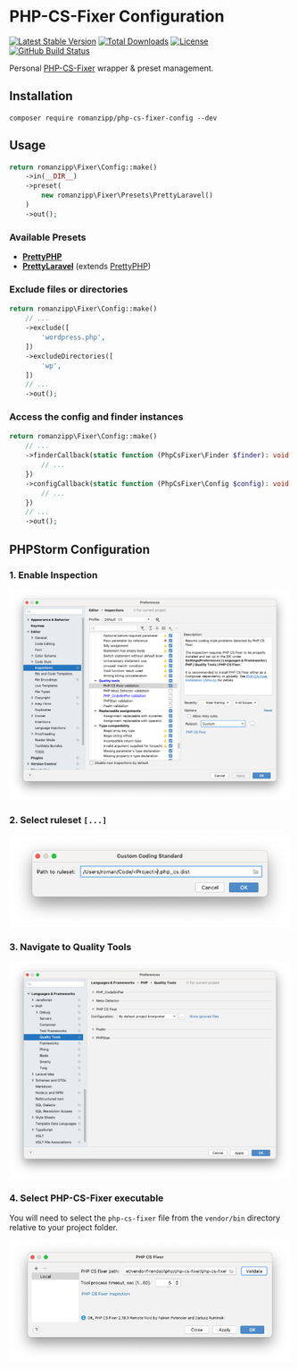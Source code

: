 # PHP-CS-Fixer Configuration

[![Latest Stable Version](https://img.shields.io/packagist/v/romanzipp/PHP-CS-Fixer-Config.svg?style=flat-square)](https://packagist.org/packages/romanzipp/php-cs-fixer-config)
[![Total Downloads](https://img.shields.io/packagist/dt/romanzipp/PHP-CS-Fixer-Config.svg?style=flat-square)](https://packagist.org/packages/romanzipp/php-cs-fixer-config)
[![License](https://img.shields.io/packagist/l/romanzipp/PHP-CS-Fixer-Config.svg?style=flat-square)](https://packagist.org/packages/romanzipp/php-cs-fixer-config)
[![GitHub Build Status](https://img.shields.io/github/workflow/status/romanzipp/PHP-CS-Fixer-Config/Tests?style=flat-square)](https://github.com/romanzipp/PHP-CS-Fixer-Config/actions)

Personal [PHP-CS-Fixer](https://github.com/FriendsOfPHP/PHP-CS-Fixer) wrapper & preset management.

## Installation

```
composer require romanzipp/php-cs-fixer-config --dev
```

## Usage

```php
return romanzipp\Fixer\Config::make()
    ->in(__DIR__)
    ->preset(
        new romanzipp\Fixer\Presets\PrettyLaravel()
    )
    ->out();
```

### Available Presets

- [**PrettyPHP**](src/Presets/PrettyPHP.php)
- [**PrettyLaravel**](src/Presets/PrettyLaravel.php) (extends [PrettyPHP](src/Presets/PrettyPHP.php))

### Exclude files or directories

```php
return romanzipp\Fixer\Config::make()
    // ...
    ->exclude([
        'wordpress.php',
    ])
    ->excludeDirectories([
        'wp',
    ])
    // ...
    ->out();
```

### Access the config and finder instances

```php
return romanzipp\Fixer\Config::make()
    // ...
    ->finderCallback(static function (PhpCsFixer\Finder $finder): void {
        // ...
    })
    ->configCallback(static function (PhpCsFixer\Config $config): void {
        // ...
    })
    // ...
    ->out();
```

## PHPStorm Configuration

### 1. Enable Inspection

![](images/inspection.png)

### 2. Select ruleset `[...]`

![](images/ruleset.png)

### 3. Navigate to Quality Tools

![](images/tools.png)

### 4. Select PHP-CS-Fixer executable

You will need to select the `php-cs-fixer` file from the `vendor/bin` directory relative to your project folder.

![](images/bin-path.png)

